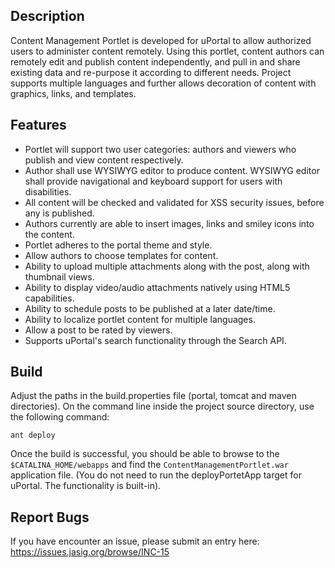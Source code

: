 ## Description

Content Management Portlet is developed for uPortal to allow authorized users to administer content remotely. Using this portlet, content authors 
can remotely edit and publish content independently, and pull in and share existing data and re-purpose it according to different needs. Project supports
multiple languages and further allows decoration of content with graphics, links, and templates.

## Features

* Portlet will support two user categories: authors and viewers who publish and view content respectively.
* Author shall use WYSIWYG editor to produce content. WYSIWYG editor shall provide navigational and keyboard support for users with disabilities.
* All content will be checked and validated for XSS security issues, before any is published.
* Authors currently are able to insert images, links and smiley icons into the content.
* Portlet adheres to the portal theme and style.
* Allow authors to choose templates for content.
* Ability to upload multiple attachments along with the post, along with thumbnail views.
* Ability to display video/audio attachments natively using HTML5 capabilities.
* Ability to schedule posts to be published at a later date/time.
* Ability to localize portlet content for multiple languages.
* Allow a post to be rated by viewers.
* Supports uPortal's search functionality through the Search API.

## Build

Adjust the paths in the build.properties file (portal, tomcat and maven directories).
On the command line inside the project source directory, use the following command:

`ant deploy`

Once the build is successful, you should be able to browse to the `$CATALINA_HOME/webapps` and find the `ContentManagementPortlet.war` application file. 
(You do not need to run the deployPortetApp target for uPortal. The functionality is built-in). 

## Report Bugs
If you have encounter an issue, please submit an entry here: https://issues.jasig.org/browse/INC-15